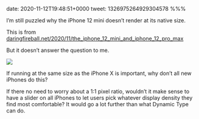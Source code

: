 date: 2020-11-12T19:48:51+0000
tweet: 1326975264929304578
%%%

I’m still puzzled why the iPhone 12 mini doesn’t render at its native size.

This is from [daringfireball.net/2020/11/the\_iphone\_12\_mini\_and\_iphone\_12\_pro\_max](https://daringfireball.net/2020/11/the_iphone_12_mini_and_iphone_12_pro_max)

But it doesn’t answer the question to me.

![](EmpdN8iW4As91Mb.jpg)

If running at the same size as the iPhone X is important, why don’t all new iPhones do this?

If there no need to worry about a 1:1 pixel ratio, wouldn’t it make sense to have a slider on all iPhones to let users pick whatever display density they find most comfortable? It would go a lot further than what Dynamic Type can do.
